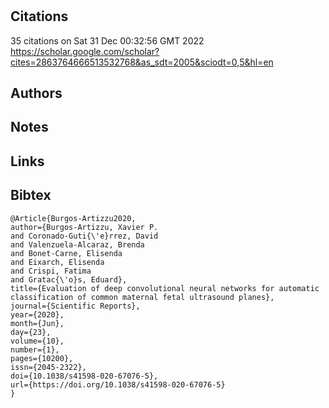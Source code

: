 # 
## Citations

35 citations on 
Sat 31 Dec 00:32:56 GMT 2022
https://scholar.google.com/scholar?cites=2863764666513532768&as_sdt=2005&sciodt=0,5&hl=en



## Authors 

## Notes

## Links 

## Bibtex 

```
@Article{Burgos-Artizzu2020,
author={Burgos-Artizzu, Xavier P.
and Coronado-Guti{\'e}rrez, David
and Valenzuela-Alcaraz, Brenda
and Bonet-Carne, Elisenda
and Eixarch, Elisenda
and Crispi, Fatima
and Gratac{\'o}s, Eduard},
title={Evaluation of deep convolutional neural networks for automatic classification of common maternal fetal ultrasound planes},
journal={Scientific Reports},
year={2020},
month={Jun},
day={23},
volume={10},
number={1},
pages={10200},
issn={2045-2322},
doi={10.1038/s41598-020-67076-5},
url={https://doi.org/10.1038/s41598-020-67076-5}
}

```

